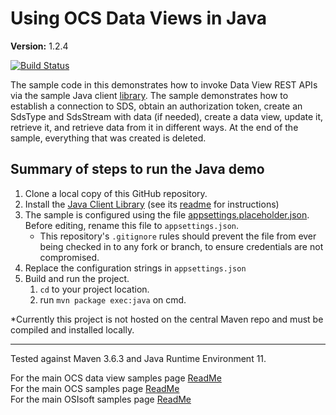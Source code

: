 # Using OCS Data Views in Java

**Version:** 1.2.4

[![Build Status](https://dev.azure.com/osieng/engineering/_apis/build/status/product-readiness/OCS/osisoft.sample-ocs-data_views-java?repoName=osisoft%2Fsample-ocs-data_views-java&branchName=main)](https://dev.azure.com/osieng/engineering/_build/latest?definitionId=2617&repoName=osisoft%2Fsample-ocs-data_views-java&branchName=main)

The sample code in this demonstrates how to invoke Data View REST APIs via the sample Java client [library](https://github.com/osisoft/sample-ocs-sample_libraries-java). The sample demonstrates how to establish a connection to SDS, obtain an authorization token, create an SdsType and SdsStream with data (if needed), create a data view, update it, retrieve it, and retrieve data from it in different ways. At the end of the sample, everything that was created is deleted.

## Summary of steps to run the Java demo

1. Clone a local copy of this GitHub repository.
1. Install the [Java Client Library](https://github.com/osisoft/sample-ocs-sample_libraries-java) (see its [readme](https://github.com/osisoft/sample-ocs-sample_libraries-java) for instructions)
1. The sample is configured using the file [appsettings.placeholder.json](appsettings.placeholder.json). Before editing, rename this file to `appsettings.json`.
   - This repository's `.gitignore` rules should prevent the file from ever being checked in to any fork or branch, to ensure credentials are not compromised.
1. Replace the configuration strings in `appsettings.json`
1. Build and run the project.
   1. `cd` to your project location.
   1. run `mvn package exec:java` on cmd.

\*Currently this project is not hosted on the central Maven repo and must be compiled and installed locally.

---

Tested against Maven 3.6.3 and Java Runtime Environment 11.

For the main OCS data view samples page [ReadMe](https://github.com/osisoft/OSI-Samples-OCS/blob/main/docs/DATA_VIEWS.md)  
For the main OCS samples page [ReadMe](https://github.com/osisoft/OSI-Samples-OCS)  
For the main OSIsoft samples page [ReadMe](https://github.com/osisoft/OSI-Samples)
